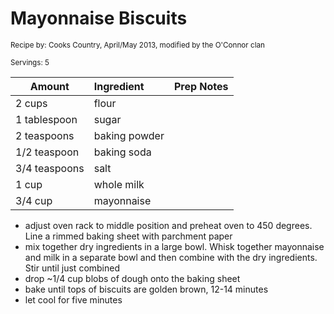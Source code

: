 # Mayonnaise Biscuits

<small>Recipe by: Cooks Country, April/May 2013, modified by the O'Connor clan</small>

<small>Servings: 5</small>

| Amount        | Ingredient    | Prep Notes |
| ------------- | :------------ | :--------- |
| 2 cups        | flour         |            |
| 1 tablespoon  | sugar         |            |
| 2 teaspoons   | baking powder |            |
| 1/2 teaspoon  | baking soda   |            |
| 3/4 teaspoons | salt          |            |
| 1 cup         | whole milk    |            |
| 3/4 cup       | mayonnaise    |            |

- adjust oven rack to middle position and preheat oven to 450 degrees. Line a rimmed baking sheet with parchment paper
- mix together dry ingredients in a large bowl. Whisk together mayonnaise and milk in a separate bowl and then combine with the dry ingredients. Stir until just combined
- drop ~1/4 cup blobs of dough onto the baking sheet
- bake until tops of biscuits are golden brown, 12-14 minutes
- let cool for five minutes

<!-- Tags:
- biscuit
- side
- easy
- vegetarian
- oven
-->